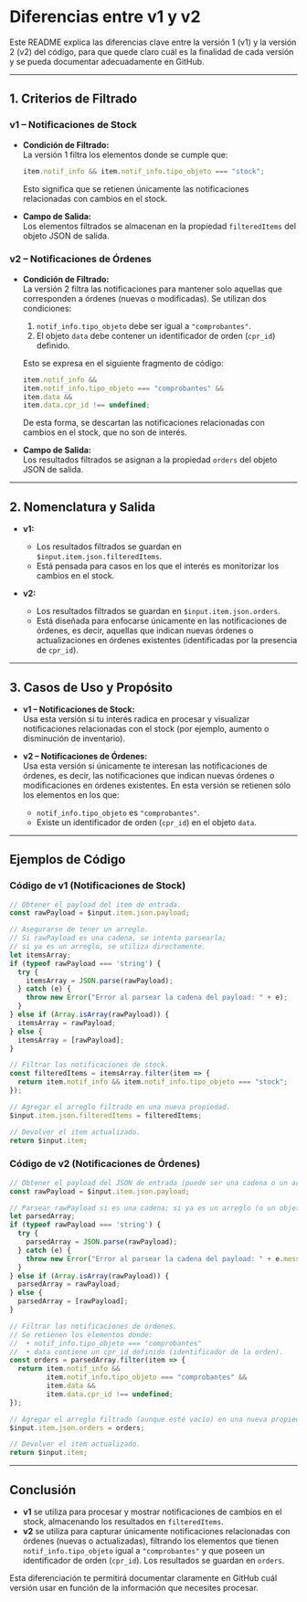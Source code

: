 
# Diferencias entre v1 y v2

Este README explica las diferencias clave entre la versión 1 (v1) y la versión 2 (v2) del código, para que quede claro cuál es la finalidad de cada versión y se pueda documentar adecuadamente en GitHub.

---

## 1. Criterios de Filtrado

### v1 – Notificaciones de Stock
- **Condición de Filtrado:**  
  La versión 1 filtra los elementos donde se cumple que:
  ```js
  item.notif_info && item.notif_info.tipo_objeto === "stock";
  ```
  Esto significa que se retienen únicamente las notificaciones relacionadas con cambios en el stock.

- **Campo de Salida:**  
  Los elementos filtrados se almacenan en la propiedad `filteredItems` del objeto JSON de salida.

### v2 – Notificaciones de Órdenes
- **Condición de Filtrado:**  
  La versión 2 filtra las notificaciones para mantener solo aquellas que corresponden a órdenes (nuevas o modificadas). Se utilizan dos condiciones:
  1. `notif_info.tipo_objeto` debe ser igual a `"comprobantes"`.
  2. El objeto `data` debe contener un identificador de orden (`cpr_id`) definido.
  
  Esto se expresa en el siguiente fragmento de código:
  ```js
  item.notif_info &&
  item.notif_info.tipo_objeto === "comprobantes" &&
  item.data &&
  item.data.cpr_id !== undefined;
  ```
  De esta forma, se descartan las notificaciones relacionadas con cambios en el stock, que no son de interés.

- **Campo de Salida:**  
  Los resultados filtrados se asignan a la propiedad `orders` del objeto JSON de salida.

---

## 2. Nomenclatura y Salida

- **v1:**  
  - Los resultados filtrados se guardan en `$input.item.json.filteredItems`.
  - Está pensada para casos en los que el interés es monitorizar los cambios en el stock.

- **v2:**  
  - Los resultados filtrados se guardan en `$input.item.json.orders`.
  - Está diseñada para enfocarse únicamente en las notificaciones de órdenes, es decir, aquellas que indican nuevas órdenes o actualizaciones en órdenes existentes (identificadas por la presencia de `cpr_id`).

---

## 3. Casos de Uso y Propósito

- **v1 – Notificaciones de Stock:**  
  Usa esta versión si tu interés radica en procesar y visualizar notificaciones relacionadas con el stock (por ejemplo, aumento o disminución de inventario).

- **v2 – Notificaciones de Órdenes:**  
  Usa esta versión si únicamente te interesan las notificaciones de órdenes, es decir, las notificaciones que indican nuevas órdenes o modificaciones en órdenes existentes. En esta versión se retienen sólo los elementos en los que:
  - `notif_info.tipo_objeto` es `"comprobantes"`.
  - Existe un identificador de orden (`cpr_id`) en el objeto `data`.

---

## Ejemplos de Código

### Código de v1 (Notificaciones de Stock)
```js
// Obtener el payload del item de entrada.
const rawPayload = $input.item.json.payload;

// Asegurarse de tener un arreglo.
// Si rawPayload es una cadena, se intenta parsearla;
// si ya es un arreglo, se utiliza directamente.
let itemsArray;
if (typeof rawPayload === 'string') {
  try {
    itemsArray = JSON.parse(rawPayload);
  } catch (e) {
    throw new Error("Error al parsear la cadena del payload: " + e);
  }
} else if (Array.isArray(rawPayload)) {
  itemsArray = rawPayload;
} else {
  itemsArray = [rawPayload];
}

// Filtrar las notificaciones de stock.
const filteredItems = itemsArray.filter(item => {
  return item.notif_info && item.notif_info.tipo_objeto === "stock";
});

// Agregar el arreglo filtrado en una nueva propiedad.
$input.item.json.filteredItems = filteredItems;

// Devolver el item actualizado.
return $input.item;
```

### Código de v2 (Notificaciones de Órdenes)
```js
// Obtener el payload del JSON de entrada (puede ser una cadena o un arreglo).
const rawPayload = $input.item.json.payload;

// Parsear rawPayload si es una cadena; si ya es un arreglo (o un objeto), usarlo.
let parsedArray;
if (typeof rawPayload === 'string') {
  try {
    parsedArray = JSON.parse(rawPayload);
  } catch (e) {
    throw new Error("Error al parsear la cadena del payload: " + e.message);
  }
} else if (Array.isArray(rawPayload)) {
  parsedArray = rawPayload;
} else {
  parsedArray = [rawPayload];
}

// Filtrar las notificaciones de órdenes.
// Se retienen los elementos donde:
//  • notif_info.tipo_objeto === "comprobantes"
//  • data contiene un cpr_id definido (identificador de la orden).
const orders = parsedArray.filter(item => {
  return item.notif_info && 
         item.notif_info.tipo_objeto === "comprobantes" &&
         item.data && 
         item.data.cpr_id !== undefined;
});

// Agregar el arreglo filtrado (aunque esté vacío) en una nueva propiedad "orders".
$input.item.json.orders = orders;

// Devolver el item actualizado.
return $input.item;
```

---

## Conclusión

- **v1** se utiliza para procesar y mostrar notificaciones de cambios en el stock, almacenando los resultados en `filteredItems`.
- **v2** se utiliza para capturar únicamente notificaciones relacionadas con órdenes (nuevas o actualizadas), filtrando los elementos que tienen `notif_info.tipo_objeto` igual a `"comprobantes"` y que poseen un identificador de orden (`cpr_id`). Los resultados se guardan en `orders`.

Esta diferenciación te permitirá documentar claramente en GitHub cuál versión usar en función de la información que necesites procesar.

```

